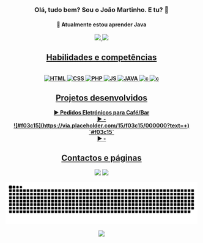 <h3 align="center"><b> Olá, tudo bem? Sou o João Martinho. E tu? 👋 </b></h3>

<h4 align="center">🌱 Atualmente estou aprender Java</a>
<br></br>

<div align="center">
  <a href="https://github.com/varrys">
  <img height="135em" src="https://github-readme-stats.vercel.app/api?username=varrys&show_icons=true&theme=github_dark&include_all_commits=true&count_private=true"/>
    <img height="135em" src="https://github-readme-stats.vercel.app/api/top-langs/?username=varrys&layout=compact&langs_count=7&theme=github_dark"/>
</div>

  <h2 align="center">Habilidades e competências</h2>
  <div align="center"><br>
    <img src="https://cdn.jsdelivr.net/gh/devicons/devicon/icons/html5/html5-original.svg" alt="HTML" width="40" height="40" style="max-width:100%;"></img>
    <img src="https://cdn.jsdelivr.net/gh/devicons/devicon/icons/css3/css3-original.svg" alt="CSS" width="40" height="40" style="max-width:100%;"></img>
    <img src="https://cdn.jsdelivr.net/gh/devicons/devicon/icons/php/php-original.svg" alt="PHP" width="40" height="40" style="max-width:100%;"></img>
    <img src="https://cdn.jsdelivr.net/gh/devicons/devicon/icons/javascript/javascript-original.svg" alt="JS" width="40" height="40" style="max-width:100%;"></img>  
    <img src="https://cdn.jsdelivr.net/gh/devicons/devicon/icons/java/java-original.svg" alt="JAVA" width="40" height="40" style="max-width:100%;"></img>  
    <img src="https://cdn.jsdelivr.net/gh/devicons/devicon/icons/c/c-original.svg" alt="c" width="40" height="40" style="max-width:100%;"></img>
    <img src="https://cdn.jsdelivr.net/gh/devicons/devicon/icons/mysql/mysql-original-wordmark.svg" alt="c" width="40" height="40" style="max-width:100%;"></img>   
  </div>
  
  <h2 align="center">Projetos desenvolvidos</h2>
  <div><b>▶ Pedidos Eletrónicos para Café/Bar</b></div>  
  <div><b>▶ -</b></div>![#f03c15](https://via.placeholder.com/15/f03c15/000000?text=+) `#f03c15`
  <div><b>▶ -</b></div>
  
  <h2 align="center">Contactos e páginas</h2>
  
  <div align="center">   
  <a href = "mailto:jmartinhoramos@gmail.com"><img src="https://img.shields.io/badge/-Gmail-%23333?style=for-the-badge&logo=gmail&logoColor=white" target="_blank"></a>
  <a href="https://www.linkedin.com/in/joao-martinho-gigante-ramos/" target="_blank"><img src="https://img.shields.io/badge/-LinkedIn-%230077B5?style=for-the-badge&logo=linkedin&logoColor=white" target="_blank"></a> 
 
  ![Snake animation](https://github.com/Varrys/Varrys/blob/output/github-contribution-grid-snake.svg)
 
</div>
<div align="center"><img src="https://visitor-badge.glitch.me/badge?page_id=Varrys"></div>
